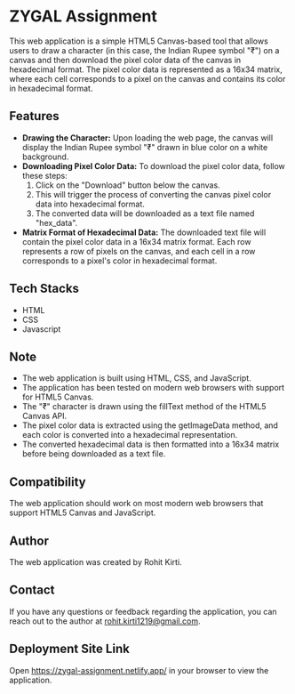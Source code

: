 # ZYGAL Assignment

This web application is a simple HTML5 Canvas-based tool that allows users to draw a character (in this case, the Indian Rupee symbol "₹") on a canvas and then download the pixel color data of the canvas in hexadecimal format. The pixel color data is represented as a 16x34 matrix, where each cell corresponds to a pixel on the canvas and contains its color in hexadecimal format.

## Features

- **Drawing the Character:** Upon loading the web page, the canvas will display the Indian Rupee symbol "₹" drawn in blue color on a white background.
- **Downloading Pixel Color Data:** To download the pixel color data, follow these steps:
  1.  Click on the "Download" button below the canvas.
  2.  This will trigger the process of converting the canvas pixel color data into hexadecimal format.
  3.  The converted data will be downloaded as a text file named "hex_data".
- **Matrix Format of Hexadecimal Data:** The downloaded text file will contain the pixel color data in a 16x34 matrix format. Each row represents a row of pixels on the canvas, and each cell in a row corresponds to a pixel's color in hexadecimal format.

## Tech Stacks

- HTML
- CSS
- Javascript

## Note

- The web application is built using HTML, CSS, and JavaScript.
- The application has been tested on modern web browsers with support for HTML5 Canvas.
- The "₹" character is drawn using the fillText method of the HTML5 Canvas API.
- The pixel color data is extracted using the getImageData method, and each color is converted into a hexadecimal representation.
- The converted hexadecimal data is then formatted into a 16x34 matrix before being downloaded as a text file.

## Compatibility

The web application should work on most modern web browsers that support HTML5 Canvas and JavaScript.

## Author

The web application was created by Rohit Kirti.

## Contact

If you have any questions or feedback regarding the application, you can reach out to the author at rohit.kirti1219@gmail.com.

## Deployment Site Link

Open https://zygal-assignment.netlify.app/ in your browser to view the application.
